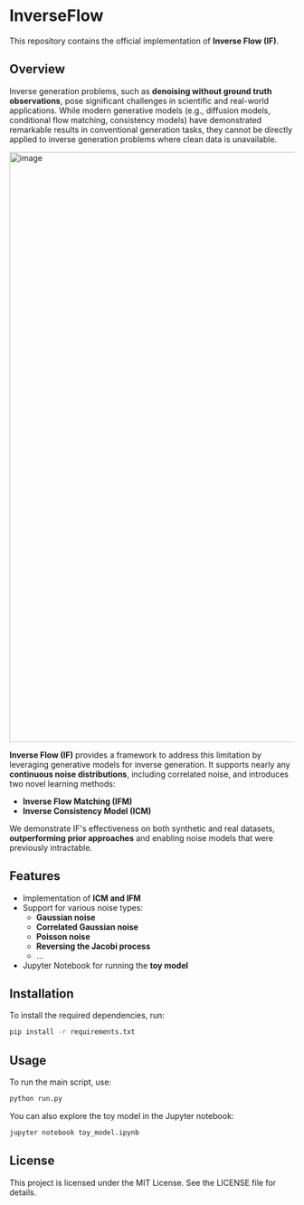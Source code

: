 # InverseFlow

This repository contains the official implementation of **Inverse Flow (IF)**.

## Overview  

Inverse generation problems, such as **denoising without ground truth observations**, pose significant challenges in scientific and real-world applications. While modern generative models (e.g., diffusion models, conditional flow matching, consistency models) have demonstrated remarkable results in conventional generation tasks, they cannot be directly applied to inverse generation problems where clean data is unavailable.  

<img width="1043" alt="image" src="https://github.com/user-attachments/assets/084ffc61-8ddf-4976-b3db-a178a1ff651f" />

**Inverse Flow (IF)** provides a framework to address this limitation by leveraging generative models for inverse generation. It supports nearly any **continuous noise distributions**, including correlated noise, and introduces two novel learning methods:  

- **Inverse Flow Matching (IFM)**
- **Inverse Consistency Model (ICM)**  

We demonstrate IF's effectiveness on both synthetic and real datasets, **outperforming prior approaches** and enabling noise models that were previously intractable. 

## Features  

- Implementation of **ICM and IFM**  
- Support for various noise types:  
  - **Gaussian noise**  
  - **Correlated Gaussian noise**
  - **Poisson noise**  
  - **Reversing the Jacobi process** 
  - ... 
- Jupyter Notebook for running the **toy model**  

## Installation

To install the required dependencies, run:

```sh
pip install -r requirements.txt
```

## Usage
To run the main script, use:

```sh
python run.py
```

You can also explore the toy model in the Jupyter notebook:
```sh
jupyter notebook toy_model.ipynb
```

## License
This project is licensed under the MIT License. See the LICENSE file for details.
